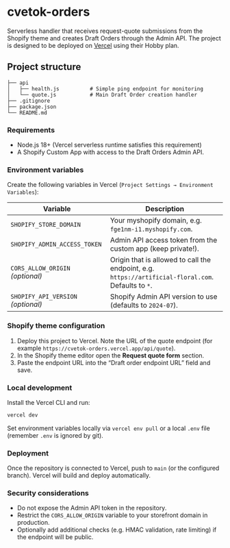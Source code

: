# cvetok-orders

Serverless handler that receives request-quote submissions from the Shopify theme and creates Draft Orders through the Admin API. The project is designed to be deployed on [Vercel](https://vercel.com/) using their Hobby plan.

## Project structure

```
├── api
│   ├── health.js          # Simple ping endpoint for monitoring
│   └── quote.js           # Main Draft Order creation handler
├── .gitignore
├── package.json
└── README.md
```

### Requirements

- Node.js 18+ (Vercel serverless runtime satisfies this requirement)
- A Shopify Custom App with access to the Draft Orders Admin API.

### Environment variables

Create the following variables in Vercel (`Project Settings → Environment Variables`):

| Variable | Description |
| --- | --- |
| `SHOPIFY_STORE_DOMAIN` | Your myshopify domain, e.g. `fge1nm-i1.myshopify.com`. |
| `SHOPIFY_ADMIN_ACCESS_TOKEN` | Admin API access token from the custom app (keep private!). |
| `CORS_ALLOW_ORIGIN` *(optional)* | Origin that is allowed to call the endpoint, e.g. `https://artificial-floral.com`. Defaults to `*`. |
| `SHOPIFY_API_VERSION` *(optional)* | Shopify Admin API version to use (defaults to `2024-07`). |

### Shopify theme configuration

1. Deploy this project to Vercel. Note the URL of the quote endpoint (for example `https://cvetok-orders.vercel.app/api/quote`).
2. In the Shopify theme editor open the **Request quote form** section.
3. Paste the endpoint URL into the “Draft order endpoint URL” field and save.

### Local development

Install the Vercel CLI and run:

```bash
vercel dev
```

Set environment variables locally via `vercel env pull` or a local `.env` file (remember `.env` is ignored by git).

### Deployment

Once the repository is connected to Vercel, push to `main` (or the configured branch). Vercel will build and deploy automatically.

### Security considerations

- Do not expose the Admin API token in the repository.
- Restrict the `CORS_ALLOW_ORIGIN` variable to your storefront domain in production.
- Optionally add additional checks (e.g. HMAC validation, rate limiting) if the endpoint will be public.
